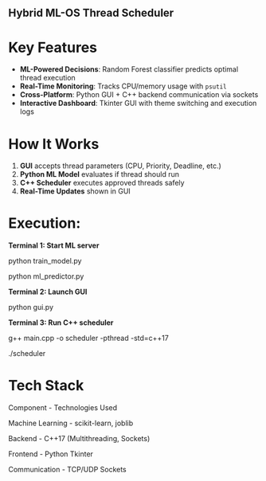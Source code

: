 ## Hybrid ML-OS Thread Scheduler

# Key Features 
- **ML-Powered Decisions**: Random Forest classifier predicts optimal thread execution
- **Real-Time Monitoring**: Tracks CPU/memory usage with `psutil`
- **Cross-Platform**: Python GUI + C++ backend communication via sockets
- **Interactive Dashboard**: Tkinter GUI with theme switching and execution logs

# How It Works
1. **GUI** accepts thread parameters (CPU, Priority, Deadline, etc.)
2. **Python ML Model** evaluates if thread should run
3. **C++ Scheduler** executes approved threads safely
4. **Real-Time Updates** shown in GUI

# Execution:

**Terminal 1: Start ML server**

python train_model.py

python ml_predictor.py

**Terminal 2: Launch GUI**

python gui.py

**Terminal 3: Run C++ scheduler**

g++ main.cpp -o scheduler -pthread -std=c++17

./scheduler

# Tech Stack 

Component	        -  Technologies Used

Machine Learning	 -  scikit-learn, joblib

Backend	          -  C++17 (Multithreading, Sockets)

Frontend	         -  Python Tkinter

Communication	    -  TCP/UDP Sockets

